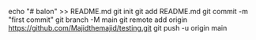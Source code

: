 echo "# balon" >> README.md
git init
git add README.md
git commit -m "first commit"
git branch -M main
git remote add origin https://github.com/Majidthemajid/testing.git
git push -u origin main
